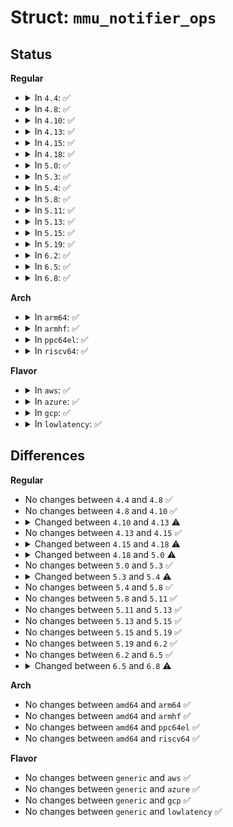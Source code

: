 # Struct: <code>mmu_notifier_ops</code>

## Status
<b>Regular</b>
<ul>
<li>
<details>
<summary>In <code>4.4</code>: ✅</summary>

```c
struct mmu_notifier_ops {
    void (*release)(struct mmu_notifier *, struct mm_struct *);
    int (*clear_flush_young)(struct mmu_notifier *, struct mm_struct *, long unsigned int, long unsigned int);
    int (*clear_young)(struct mmu_notifier *, struct mm_struct *, long unsigned int, long unsigned int);
    int (*test_young)(struct mmu_notifier *, struct mm_struct *, long unsigned int);
    void (*change_pte)(struct mmu_notifier *, struct mm_struct *, long unsigned int, pte_t);
    void (*invalidate_page)(struct mmu_notifier *, struct mm_struct *, long unsigned int);
    void (*invalidate_range_start)(struct mmu_notifier *, struct mm_struct *, long unsigned int, long unsigned int);
    void (*invalidate_range_end)(struct mmu_notifier *, struct mm_struct *, long unsigned int, long unsigned int);
    void (*invalidate_range)(struct mmu_notifier *, struct mm_struct *, long unsigned int, long unsigned int);
};
```
</details>
</li>
<li>
<details>
<summary>In <code>4.8</code>: ✅</summary>

```c
struct mmu_notifier_ops {
    void (*release)(struct mmu_notifier *, struct mm_struct *);
    int (*clear_flush_young)(struct mmu_notifier *, struct mm_struct *, long unsigned int, long unsigned int);
    int (*clear_young)(struct mmu_notifier *, struct mm_struct *, long unsigned int, long unsigned int);
    int (*test_young)(struct mmu_notifier *, struct mm_struct *, long unsigned int);
    void (*change_pte)(struct mmu_notifier *, struct mm_struct *, long unsigned int, pte_t);
    void (*invalidate_page)(struct mmu_notifier *, struct mm_struct *, long unsigned int);
    void (*invalidate_range_start)(struct mmu_notifier *, struct mm_struct *, long unsigned int, long unsigned int);
    void (*invalidate_range_end)(struct mmu_notifier *, struct mm_struct *, long unsigned int, long unsigned int);
    void (*invalidate_range)(struct mmu_notifier *, struct mm_struct *, long unsigned int, long unsigned int);
};
```
</details>
</li>
<li>
<details>
<summary>In <code>4.10</code>: ✅</summary>

```c
struct mmu_notifier_ops {
    void (*release)(struct mmu_notifier *, struct mm_struct *);
    int (*clear_flush_young)(struct mmu_notifier *, struct mm_struct *, long unsigned int, long unsigned int);
    int (*clear_young)(struct mmu_notifier *, struct mm_struct *, long unsigned int, long unsigned int);
    int (*test_young)(struct mmu_notifier *, struct mm_struct *, long unsigned int);
    void (*change_pte)(struct mmu_notifier *, struct mm_struct *, long unsigned int, pte_t);
    void (*invalidate_page)(struct mmu_notifier *, struct mm_struct *, long unsigned int);
    void (*invalidate_range_start)(struct mmu_notifier *, struct mm_struct *, long unsigned int, long unsigned int);
    void (*invalidate_range_end)(struct mmu_notifier *, struct mm_struct *, long unsigned int, long unsigned int);
    void (*invalidate_range)(struct mmu_notifier *, struct mm_struct *, long unsigned int, long unsigned int);
};
```
</details>
</li>
<li>
<details>
<summary>In <code>4.13</code>: ✅</summary>

```c
struct mmu_notifier_ops {
    void (*release)(struct mmu_notifier *, struct mm_struct *);
    int (*clear_flush_young)(struct mmu_notifier *, struct mm_struct *, long unsigned int, long unsigned int);
    int (*clear_young)(struct mmu_notifier *, struct mm_struct *, long unsigned int, long unsigned int);
    int (*test_young)(struct mmu_notifier *, struct mm_struct *, long unsigned int);
    void (*change_pte)(struct mmu_notifier *, struct mm_struct *, long unsigned int, pte_t);
    void (*invalidate_range_start)(struct mmu_notifier *, struct mm_struct *, long unsigned int, long unsigned int);
    void (*invalidate_range_end)(struct mmu_notifier *, struct mm_struct *, long unsigned int, long unsigned int);
    void (*invalidate_range)(struct mmu_notifier *, struct mm_struct *, long unsigned int, long unsigned int);
};
```
</details>
</li>
<li>
<details>
<summary>In <code>4.15</code>: ✅</summary>

```c
struct mmu_notifier_ops {
    void (*release)(struct mmu_notifier *, struct mm_struct *);
    int (*clear_flush_young)(struct mmu_notifier *, struct mm_struct *, long unsigned int, long unsigned int);
    int (*clear_young)(struct mmu_notifier *, struct mm_struct *, long unsigned int, long unsigned int);
    int (*test_young)(struct mmu_notifier *, struct mm_struct *, long unsigned int);
    void (*change_pte)(struct mmu_notifier *, struct mm_struct *, long unsigned int, pte_t);
    void (*invalidate_range_start)(struct mmu_notifier *, struct mm_struct *, long unsigned int, long unsigned int);
    void (*invalidate_range_end)(struct mmu_notifier *, struct mm_struct *, long unsigned int, long unsigned int);
    void (*invalidate_range)(struct mmu_notifier *, struct mm_struct *, long unsigned int, long unsigned int);
};
```
</details>
</li>
<li>
<details>
<summary>In <code>4.18</code>: ✅</summary>

```c
struct mmu_notifier_ops {
    int flags;
    void (*release)(struct mmu_notifier *, struct mm_struct *);
    int (*clear_flush_young)(struct mmu_notifier *, struct mm_struct *, long unsigned int, long unsigned int);
    int (*clear_young)(struct mmu_notifier *, struct mm_struct *, long unsigned int, long unsigned int);
    int (*test_young)(struct mmu_notifier *, struct mm_struct *, long unsigned int);
    void (*change_pte)(struct mmu_notifier *, struct mm_struct *, long unsigned int, pte_t);
    void (*invalidate_range_start)(struct mmu_notifier *, struct mm_struct *, long unsigned int, long unsigned int);
    void (*invalidate_range_end)(struct mmu_notifier *, struct mm_struct *, long unsigned int, long unsigned int);
    void (*invalidate_range)(struct mmu_notifier *, struct mm_struct *, long unsigned int, long unsigned int);
};
```
</details>
</li>
<li>
<details>
<summary>In <code>5.0</code>: ✅</summary>

```c
struct mmu_notifier_ops {
    void (*release)(struct mmu_notifier *, struct mm_struct *);
    int (*clear_flush_young)(struct mmu_notifier *, struct mm_struct *, long unsigned int, long unsigned int);
    int (*clear_young)(struct mmu_notifier *, struct mm_struct *, long unsigned int, long unsigned int);
    int (*test_young)(struct mmu_notifier *, struct mm_struct *, long unsigned int);
    void (*change_pte)(struct mmu_notifier *, struct mm_struct *, long unsigned int, pte_t);
    int (*invalidate_range_start)(struct mmu_notifier *, const struct mmu_notifier_range *);
    void (*invalidate_range_end)(struct mmu_notifier *, const struct mmu_notifier_range *);
    void (*invalidate_range)(struct mmu_notifier *, struct mm_struct *, long unsigned int, long unsigned int);
};
```
</details>
</li>
<li>
<details>
<summary>In <code>5.3</code>: ✅</summary>

```c
struct mmu_notifier_ops {
    void (*release)(struct mmu_notifier *, struct mm_struct *);
    int (*clear_flush_young)(struct mmu_notifier *, struct mm_struct *, long unsigned int, long unsigned int);
    int (*clear_young)(struct mmu_notifier *, struct mm_struct *, long unsigned int, long unsigned int);
    int (*test_young)(struct mmu_notifier *, struct mm_struct *, long unsigned int);
    void (*change_pte)(struct mmu_notifier *, struct mm_struct *, long unsigned int, pte_t);
    int (*invalidate_range_start)(struct mmu_notifier *, const struct mmu_notifier_range *);
    void (*invalidate_range_end)(struct mmu_notifier *, const struct mmu_notifier_range *);
    void (*invalidate_range)(struct mmu_notifier *, struct mm_struct *, long unsigned int, long unsigned int);
};
```
</details>
</li>
<li>
<details>
<summary>In <code>5.4</code>: ✅</summary>

```c
struct mmu_notifier_ops {
    void (*release)(struct mmu_notifier *, struct mm_struct *);
    int (*clear_flush_young)(struct mmu_notifier *, struct mm_struct *, long unsigned int, long unsigned int);
    int (*clear_young)(struct mmu_notifier *, struct mm_struct *, long unsigned int, long unsigned int);
    int (*test_young)(struct mmu_notifier *, struct mm_struct *, long unsigned int);
    void (*change_pte)(struct mmu_notifier *, struct mm_struct *, long unsigned int, pte_t);
    int (*invalidate_range_start)(struct mmu_notifier *, const struct mmu_notifier_range *);
    void (*invalidate_range_end)(struct mmu_notifier *, const struct mmu_notifier_range *);
    void (*invalidate_range)(struct mmu_notifier *, struct mm_struct *, long unsigned int, long unsigned int);
    struct mmu_notifier * (*alloc_notifier)(struct mm_struct *);
    void (*free_notifier)(struct mmu_notifier *);
};
```
</details>
</li>
<li>
<details>
<summary>In <code>5.8</code>: ✅</summary>

```c
struct mmu_notifier_ops {
    void (*release)(struct mmu_notifier *, struct mm_struct *);
    int (*clear_flush_young)(struct mmu_notifier *, struct mm_struct *, long unsigned int, long unsigned int);
    int (*clear_young)(struct mmu_notifier *, struct mm_struct *, long unsigned int, long unsigned int);
    int (*test_young)(struct mmu_notifier *, struct mm_struct *, long unsigned int);
    void (*change_pte)(struct mmu_notifier *, struct mm_struct *, long unsigned int, pte_t);
    int (*invalidate_range_start)(struct mmu_notifier *, const struct mmu_notifier_range *);
    void (*invalidate_range_end)(struct mmu_notifier *, const struct mmu_notifier_range *);
    void (*invalidate_range)(struct mmu_notifier *, struct mm_struct *, long unsigned int, long unsigned int);
    struct mmu_notifier * (*alloc_notifier)(struct mm_struct *);
    void (*free_notifier)(struct mmu_notifier *);
};
```
</details>
</li>
<li>
<details>
<summary>In <code>5.11</code>: ✅</summary>

```c
struct mmu_notifier_ops {
    void (*release)(struct mmu_notifier *, struct mm_struct *);
    int (*clear_flush_young)(struct mmu_notifier *, struct mm_struct *, long unsigned int, long unsigned int);
    int (*clear_young)(struct mmu_notifier *, struct mm_struct *, long unsigned int, long unsigned int);
    int (*test_young)(struct mmu_notifier *, struct mm_struct *, long unsigned int);
    void (*change_pte)(struct mmu_notifier *, struct mm_struct *, long unsigned int, pte_t);
    int (*invalidate_range_start)(struct mmu_notifier *, const struct mmu_notifier_range *);
    void (*invalidate_range_end)(struct mmu_notifier *, const struct mmu_notifier_range *);
    void (*invalidate_range)(struct mmu_notifier *, struct mm_struct *, long unsigned int, long unsigned int);
    struct mmu_notifier * (*alloc_notifier)(struct mm_struct *);
    void (*free_notifier)(struct mmu_notifier *);
};
```
</details>
</li>
<li>
<details>
<summary>In <code>5.13</code>: ✅</summary>

```c
struct mmu_notifier_ops {
    void (*release)(struct mmu_notifier *, struct mm_struct *);
    int (*clear_flush_young)(struct mmu_notifier *, struct mm_struct *, long unsigned int, long unsigned int);
    int (*clear_young)(struct mmu_notifier *, struct mm_struct *, long unsigned int, long unsigned int);
    int (*test_young)(struct mmu_notifier *, struct mm_struct *, long unsigned int);
    void (*change_pte)(struct mmu_notifier *, struct mm_struct *, long unsigned int, pte_t);
    int (*invalidate_range_start)(struct mmu_notifier *, const struct mmu_notifier_range *);
    void (*invalidate_range_end)(struct mmu_notifier *, const struct mmu_notifier_range *);
    void (*invalidate_range)(struct mmu_notifier *, struct mm_struct *, long unsigned int, long unsigned int);
    struct mmu_notifier * (*alloc_notifier)(struct mm_struct *);
    void (*free_notifier)(struct mmu_notifier *);
};
```
</details>
</li>
<li>
<details>
<summary>In <code>5.15</code>: ✅</summary>

```c
struct mmu_notifier_ops {
    void (*release)(struct mmu_notifier *, struct mm_struct *);
    int (*clear_flush_young)(struct mmu_notifier *, struct mm_struct *, long unsigned int, long unsigned int);
    int (*clear_young)(struct mmu_notifier *, struct mm_struct *, long unsigned int, long unsigned int);
    int (*test_young)(struct mmu_notifier *, struct mm_struct *, long unsigned int);
    void (*change_pte)(struct mmu_notifier *, struct mm_struct *, long unsigned int, pte_t);
    int (*invalidate_range_start)(struct mmu_notifier *, const struct mmu_notifier_range *);
    void (*invalidate_range_end)(struct mmu_notifier *, const struct mmu_notifier_range *);
    void (*invalidate_range)(struct mmu_notifier *, struct mm_struct *, long unsigned int, long unsigned int);
    struct mmu_notifier * (*alloc_notifier)(struct mm_struct *);
    void (*free_notifier)(struct mmu_notifier *);
};
```
</details>
</li>
<li>
<details>
<summary>In <code>5.19</code>: ✅</summary>

```c
struct mmu_notifier_ops {
    void (*release)(struct mmu_notifier *, struct mm_struct *);
    int (*clear_flush_young)(struct mmu_notifier *, struct mm_struct *, long unsigned int, long unsigned int);
    int (*clear_young)(struct mmu_notifier *, struct mm_struct *, long unsigned int, long unsigned int);
    int (*test_young)(struct mmu_notifier *, struct mm_struct *, long unsigned int);
    void (*change_pte)(struct mmu_notifier *, struct mm_struct *, long unsigned int, pte_t);
    int (*invalidate_range_start)(struct mmu_notifier *, const struct mmu_notifier_range *);
    void (*invalidate_range_end)(struct mmu_notifier *, const struct mmu_notifier_range *);
    void (*invalidate_range)(struct mmu_notifier *, struct mm_struct *, long unsigned int, long unsigned int);
    struct mmu_notifier * (*alloc_notifier)(struct mm_struct *);
    void (*free_notifier)(struct mmu_notifier *);
};
```
</details>
</li>
<li>
<details>
<summary>In <code>6.2</code>: ✅</summary>

```c
struct mmu_notifier_ops {
    void (*release)(struct mmu_notifier *, struct mm_struct *);
    int (*clear_flush_young)(struct mmu_notifier *, struct mm_struct *, long unsigned int, long unsigned int);
    int (*clear_young)(struct mmu_notifier *, struct mm_struct *, long unsigned int, long unsigned int);
    int (*test_young)(struct mmu_notifier *, struct mm_struct *, long unsigned int);
    void (*change_pte)(struct mmu_notifier *, struct mm_struct *, long unsigned int, pte_t);
    int (*invalidate_range_start)(struct mmu_notifier *, const struct mmu_notifier_range *);
    void (*invalidate_range_end)(struct mmu_notifier *, const struct mmu_notifier_range *);
    void (*invalidate_range)(struct mmu_notifier *, struct mm_struct *, long unsigned int, long unsigned int);
    struct mmu_notifier * (*alloc_notifier)(struct mm_struct *);
    void (*free_notifier)(struct mmu_notifier *);
};
```
</details>
</li>
<li>
<details>
<summary>In <code>6.5</code>: ✅</summary>

```c
struct mmu_notifier_ops {
    void (*release)(struct mmu_notifier *, struct mm_struct *);
    int (*clear_flush_young)(struct mmu_notifier *, struct mm_struct *, long unsigned int, long unsigned int);
    int (*clear_young)(struct mmu_notifier *, struct mm_struct *, long unsigned int, long unsigned int);
    int (*test_young)(struct mmu_notifier *, struct mm_struct *, long unsigned int);
    void (*change_pte)(struct mmu_notifier *, struct mm_struct *, long unsigned int, pte_t);
    int (*invalidate_range_start)(struct mmu_notifier *, const struct mmu_notifier_range *);
    void (*invalidate_range_end)(struct mmu_notifier *, const struct mmu_notifier_range *);
    void (*invalidate_range)(struct mmu_notifier *, struct mm_struct *, long unsigned int, long unsigned int);
    struct mmu_notifier * (*alloc_notifier)(struct mm_struct *);
    void (*free_notifier)(struct mmu_notifier *);
};
```
</details>
</li>
<li>
<details>
<summary>In <code>6.8</code>: ✅</summary>

```c
struct mmu_notifier_ops {
    void (*release)(struct mmu_notifier *, struct mm_struct *);
    int (*clear_flush_young)(struct mmu_notifier *, struct mm_struct *, long unsigned int, long unsigned int);
    int (*clear_young)(struct mmu_notifier *, struct mm_struct *, long unsigned int, long unsigned int);
    int (*test_young)(struct mmu_notifier *, struct mm_struct *, long unsigned int);
    void (*change_pte)(struct mmu_notifier *, struct mm_struct *, long unsigned int, pte_t);
    int (*invalidate_range_start)(struct mmu_notifier *, const struct mmu_notifier_range *);
    void (*invalidate_range_end)(struct mmu_notifier *, const struct mmu_notifier_range *);
    void (*arch_invalidate_secondary_tlbs)(struct mmu_notifier *, struct mm_struct *, long unsigned int, long unsigned int);
    struct mmu_notifier * (*alloc_notifier)(struct mm_struct *);
    void (*free_notifier)(struct mmu_notifier *);
};
```
</details>
</li>
</ul>
<b>Arch</b>
<ul>
<li>
<details>
<summary>In <code>arm64</code>: ✅</summary>

```c
struct mmu_notifier_ops {
    void (*release)(struct mmu_notifier *, struct mm_struct *);
    int (*clear_flush_young)(struct mmu_notifier *, struct mm_struct *, long unsigned int, long unsigned int);
    int (*clear_young)(struct mmu_notifier *, struct mm_struct *, long unsigned int, long unsigned int);
    int (*test_young)(struct mmu_notifier *, struct mm_struct *, long unsigned int);
    void (*change_pte)(struct mmu_notifier *, struct mm_struct *, long unsigned int, pte_t);
    int (*invalidate_range_start)(struct mmu_notifier *, const struct mmu_notifier_range *);
    void (*invalidate_range_end)(struct mmu_notifier *, const struct mmu_notifier_range *);
    void (*invalidate_range)(struct mmu_notifier *, struct mm_struct *, long unsigned int, long unsigned int);
    struct mmu_notifier * (*alloc_notifier)(struct mm_struct *);
    void (*free_notifier)(struct mmu_notifier *);
};
```
</details>
</li>
<li>
<details>
<summary>In <code>armhf</code>: ✅</summary>

```c
struct mmu_notifier_ops {
    void (*release)(struct mmu_notifier *, struct mm_struct *);
    int (*clear_flush_young)(struct mmu_notifier *, struct mm_struct *, long unsigned int, long unsigned int);
    int (*clear_young)(struct mmu_notifier *, struct mm_struct *, long unsigned int, long unsigned int);
    int (*test_young)(struct mmu_notifier *, struct mm_struct *, long unsigned int);
    void (*change_pte)(struct mmu_notifier *, struct mm_struct *, long unsigned int, pte_t);
    int (*invalidate_range_start)(struct mmu_notifier *, const struct mmu_notifier_range *);
    void (*invalidate_range_end)(struct mmu_notifier *, const struct mmu_notifier_range *);
    void (*invalidate_range)(struct mmu_notifier *, struct mm_struct *, long unsigned int, long unsigned int);
    struct mmu_notifier * (*alloc_notifier)(struct mm_struct *);
    void (*free_notifier)(struct mmu_notifier *);
};
```
</details>
</li>
<li>
<details>
<summary>In <code>ppc64el</code>: ✅</summary>

```c
struct mmu_notifier_ops {
    void (*release)(struct mmu_notifier *, struct mm_struct *);
    int (*clear_flush_young)(struct mmu_notifier *, struct mm_struct *, long unsigned int, long unsigned int);
    int (*clear_young)(struct mmu_notifier *, struct mm_struct *, long unsigned int, long unsigned int);
    int (*test_young)(struct mmu_notifier *, struct mm_struct *, long unsigned int);
    void (*change_pte)(struct mmu_notifier *, struct mm_struct *, long unsigned int, pte_t);
    int (*invalidate_range_start)(struct mmu_notifier *, const struct mmu_notifier_range *);
    void (*invalidate_range_end)(struct mmu_notifier *, const struct mmu_notifier_range *);
    void (*invalidate_range)(struct mmu_notifier *, struct mm_struct *, long unsigned int, long unsigned int);
    struct mmu_notifier * (*alloc_notifier)(struct mm_struct *);
    void (*free_notifier)(struct mmu_notifier *);
};
```
</details>
</li>
<li>
<details>
<summary>In <code>riscv64</code>: ✅</summary>

```c
struct mmu_notifier_ops {
    void (*release)(struct mmu_notifier *, struct mm_struct *);
    int (*clear_flush_young)(struct mmu_notifier *, struct mm_struct *, long unsigned int, long unsigned int);
    int (*clear_young)(struct mmu_notifier *, struct mm_struct *, long unsigned int, long unsigned int);
    int (*test_young)(struct mmu_notifier *, struct mm_struct *, long unsigned int);
    void (*change_pte)(struct mmu_notifier *, struct mm_struct *, long unsigned int, pte_t);
    int (*invalidate_range_start)(struct mmu_notifier *, const struct mmu_notifier_range *);
    void (*invalidate_range_end)(struct mmu_notifier *, const struct mmu_notifier_range *);
    void (*invalidate_range)(struct mmu_notifier *, struct mm_struct *, long unsigned int, long unsigned int);
    struct mmu_notifier * (*alloc_notifier)(struct mm_struct *);
    void (*free_notifier)(struct mmu_notifier *);
};
```
</details>
</li>
</ul>
<b>Flavor</b>
<ul>
<li>
<details>
<summary>In <code>aws</code>: ✅</summary>

```c
struct mmu_notifier_ops {
    void (*release)(struct mmu_notifier *, struct mm_struct *);
    int (*clear_flush_young)(struct mmu_notifier *, struct mm_struct *, long unsigned int, long unsigned int);
    int (*clear_young)(struct mmu_notifier *, struct mm_struct *, long unsigned int, long unsigned int);
    int (*test_young)(struct mmu_notifier *, struct mm_struct *, long unsigned int);
    void (*change_pte)(struct mmu_notifier *, struct mm_struct *, long unsigned int, pte_t);
    int (*invalidate_range_start)(struct mmu_notifier *, const struct mmu_notifier_range *);
    void (*invalidate_range_end)(struct mmu_notifier *, const struct mmu_notifier_range *);
    void (*invalidate_range)(struct mmu_notifier *, struct mm_struct *, long unsigned int, long unsigned int);
    struct mmu_notifier * (*alloc_notifier)(struct mm_struct *);
    void (*free_notifier)(struct mmu_notifier *);
};
```
</details>
</li>
<li>
<details>
<summary>In <code>azure</code>: ✅</summary>

```c
struct mmu_notifier_ops {
    void (*release)(struct mmu_notifier *, struct mm_struct *);
    int (*clear_flush_young)(struct mmu_notifier *, struct mm_struct *, long unsigned int, long unsigned int);
    int (*clear_young)(struct mmu_notifier *, struct mm_struct *, long unsigned int, long unsigned int);
    int (*test_young)(struct mmu_notifier *, struct mm_struct *, long unsigned int);
    void (*change_pte)(struct mmu_notifier *, struct mm_struct *, long unsigned int, pte_t);
    int (*invalidate_range_start)(struct mmu_notifier *, const struct mmu_notifier_range *);
    void (*invalidate_range_end)(struct mmu_notifier *, const struct mmu_notifier_range *);
    void (*invalidate_range)(struct mmu_notifier *, struct mm_struct *, long unsigned int, long unsigned int);
    struct mmu_notifier * (*alloc_notifier)(struct mm_struct *);
    void (*free_notifier)(struct mmu_notifier *);
};
```
</details>
</li>
<li>
<details>
<summary>In <code>gcp</code>: ✅</summary>

```c
struct mmu_notifier_ops {
    void (*release)(struct mmu_notifier *, struct mm_struct *);
    int (*clear_flush_young)(struct mmu_notifier *, struct mm_struct *, long unsigned int, long unsigned int);
    int (*clear_young)(struct mmu_notifier *, struct mm_struct *, long unsigned int, long unsigned int);
    int (*test_young)(struct mmu_notifier *, struct mm_struct *, long unsigned int);
    void (*change_pte)(struct mmu_notifier *, struct mm_struct *, long unsigned int, pte_t);
    int (*invalidate_range_start)(struct mmu_notifier *, const struct mmu_notifier_range *);
    void (*invalidate_range_end)(struct mmu_notifier *, const struct mmu_notifier_range *);
    void (*invalidate_range)(struct mmu_notifier *, struct mm_struct *, long unsigned int, long unsigned int);
    struct mmu_notifier * (*alloc_notifier)(struct mm_struct *);
    void (*free_notifier)(struct mmu_notifier *);
};
```
</details>
</li>
<li>
<details>
<summary>In <code>lowlatency</code>: ✅</summary>

```c
struct mmu_notifier_ops {
    void (*release)(struct mmu_notifier *, struct mm_struct *);
    int (*clear_flush_young)(struct mmu_notifier *, struct mm_struct *, long unsigned int, long unsigned int);
    int (*clear_young)(struct mmu_notifier *, struct mm_struct *, long unsigned int, long unsigned int);
    int (*test_young)(struct mmu_notifier *, struct mm_struct *, long unsigned int);
    void (*change_pte)(struct mmu_notifier *, struct mm_struct *, long unsigned int, pte_t);
    int (*invalidate_range_start)(struct mmu_notifier *, const struct mmu_notifier_range *);
    void (*invalidate_range_end)(struct mmu_notifier *, const struct mmu_notifier_range *);
    void (*invalidate_range)(struct mmu_notifier *, struct mm_struct *, long unsigned int, long unsigned int);
    struct mmu_notifier * (*alloc_notifier)(struct mm_struct *);
    void (*free_notifier)(struct mmu_notifier *);
};
```
</details>
</li>
</ul>

## Differences
<b>Regular</b>
<ul>
<li>
No changes between <code>4.4</code> and <code>4.8</code> ✅
</li>
<li>
No changes between <code>4.8</code> and <code>4.10</code> ✅
</li>
<li>
<details>
<summary>Changed between <code>4.10</code> and <code>4.13</code> ⚠️</summary>
<ul>
<li>
<b>Field removed. </b>
<code>void (*invalidate_page)(struct mmu_notifier *, struct mm_struct *, long unsigned int)</code>
</li>
</ul>
</details>
</li>
<li>
No changes between <code>4.13</code> and <code>4.15</code> ✅
</li>
<li>
<details>
<summary>Changed between <code>4.15</code> and <code>4.18</code> ⚠️</summary>
<ul>
<li>
<b>Field added. </b>
<code>int flags</code>
</li>
</ul>
</details>
</li>
<li>
<details>
<summary>Changed between <code>4.18</code> and <code>5.0</code> ⚠️</summary>
<ul>
<li>
<b>Field removed. </b>
<code>int flags</code>
</li>
<li>
<b>Field type changed. </b>
<code>void (*invalidate_range_start)(struct mmu_notifier *, struct mm_struct *, long unsigned int, long unsigned int)</code> ➡️ <code>int (*invalidate_range_start)(struct mmu_notifier *, const struct mmu_notifier_range *)</code>
</li>
<li>
<b>Field type changed. </b>
<code>void (*invalidate_range_end)(struct mmu_notifier *, struct mm_struct *, long unsigned int, long unsigned int)</code> ➡️ <code>void (*invalidate_range_end)(struct mmu_notifier *, const struct mmu_notifier_range *)</code>
</li>
</ul>
</details>
</li>
<li>
No changes between <code>5.0</code> and <code>5.3</code> ✅
</li>
<li>
<details>
<summary>Changed between <code>5.3</code> and <code>5.4</code> ⚠️</summary>
<ul>
<li>
<b>Field added. </b>
<code>struct mmu_notifier * (*alloc_notifier)(struct mm_struct *)</code>
</li>
<li>
<b>Field added. </b>
<code>void (*free_notifier)(struct mmu_notifier *)</code>
</li>
</ul>
</details>
</li>
<li>
No changes between <code>5.4</code> and <code>5.8</code> ✅
</li>
<li>
No changes between <code>5.8</code> and <code>5.11</code> ✅
</li>
<li>
No changes between <code>5.11</code> and <code>5.13</code> ✅
</li>
<li>
No changes between <code>5.13</code> and <code>5.15</code> ✅
</li>
<li>
No changes between <code>5.15</code> and <code>5.19</code> ✅
</li>
<li>
No changes between <code>5.19</code> and <code>6.2</code> ✅
</li>
<li>
No changes between <code>6.2</code> and <code>6.5</code> ✅
</li>
<li>
<details>
<summary>Changed between <code>6.5</code> and <code>6.8</code> ⚠️</summary>
<ul>
<li>
<b>Field added. </b>
<code>void (*arch_invalidate_secondary_tlbs)(struct mmu_notifier *, struct mm_struct *, long unsigned int, long unsigned int)</code>
</li>
<li>
<b>Field removed. </b>
<code>void (*invalidate_range)(struct mmu_notifier *, struct mm_struct *, long unsigned int, long unsigned int)</code>
</li>
</ul>
</details>
</li>
</ul>
<b>Arch</b>
<ul>
<li>
No changes between <code>amd64</code> and <code>arm64</code> ✅
</li>
<li>
No changes between <code>amd64</code> and <code>armhf</code> ✅
</li>
<li>
No changes between <code>amd64</code> and <code>ppc64el</code> ✅
</li>
<li>
No changes between <code>amd64</code> and <code>riscv64</code> ✅
</li>
</ul>
<b>Flavor</b>
<ul>
<li>
No changes between <code>generic</code> and <code>aws</code> ✅
</li>
<li>
No changes between <code>generic</code> and <code>azure</code> ✅
</li>
<li>
No changes between <code>generic</code> and <code>gcp</code> ✅
</li>
<li>
No changes between <code>generic</code> and <code>lowlatency</code> ✅
</li>
</ul>
